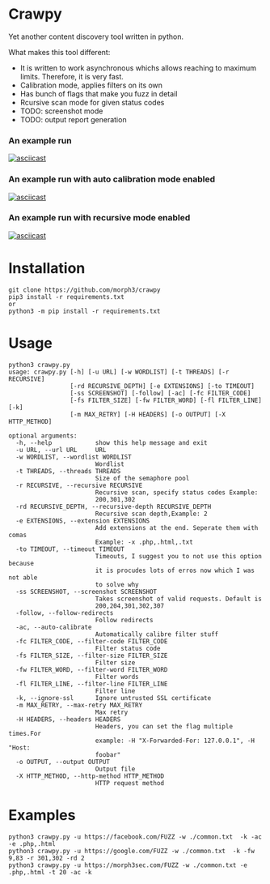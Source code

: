# Crawpy
Yet another content discovery tool written in python.

What makes this tool different:
* It is written to work asynchronous whichs allows reaching to maximum limits. Therefore, it is very fast.
* Calibration mode, applies filters on its own
* Has bunch of flags that make you fuzz in detail
* Rcursive scan mode for given status codes
* TODO: screenshot mode
* TODO: output report generation

### An example run
[![asciicast](https://asciinema.org/a/370172.svg)](https://asciinema.org/a/370172)

### An example run with auto calibration mode enabled
[![asciicast](https://asciinema.org/a/370475.svg)](https://asciinema.org/a/370475)

### An example run with recursive mode enabled
[![asciicast](https://asciinema.org/a/370161.svg)](https://asciinema.org/a/370161)

# Installation
```
git clone https://github.com/morph3/crawpy
pip3 install -r requirements.txt 
or
python3 -m pip install -r requirements.txt
```

# Usage
```
python3 crawpy.py
usage: crawpy.py [-h] [-u URL] [-w WORDLIST] [-t THREADS] [-r RECURSIVE]
                 [-rd RECURSIVE_DEPTH] [-e EXTENSIONS] [-to TIMEOUT]
                 [-ss SCREENSHOT] [-follow] [-ac] [-fc FILTER_CODE]
                 [-fs FILTER_SIZE] [-fw FILTER_WORD] [-fl FILTER_LINE] [-k]
                 [-m MAX_RETRY] [-H HEADERS] [-o OUTPUT] [-X HTTP_METHOD]

optional arguments:
  -h, --help            show this help message and exit
  -u URL, --url URL     URL
  -w WORDLIST, --wordlist WORDLIST
                        Wordlist
  -t THREADS, --threads THREADS
                        Size of the semaphore pool
  -r RECURSIVE, --recursive RECURSIVE
                        Recursive scan, specify status codes Example:
                        200,301,302
  -rd RECURSIVE_DEPTH, --recursive-depth RECURSIVE_DEPTH
                        Recursive scan depth,Example: 2
  -e EXTENSIONS, --extension EXTENSIONS
                        Add extensions at the end. Seperate them with comas
                        Example: -x .php,.html,.txt
  -to TIMEOUT, --timeout TIMEOUT
                        Timeouts, I suggest you to not use this option because
                        it is procudes lots of erros now which I was not able
                        to solve why
  -ss SCREENSHOT, --screenshot SCREENSHOT
                        Takes screenshot of valid requests. Default is
                        200,204,301,302,307
  -follow, --follow-redirects
                        Follow redirects
  -ac, --auto-calibrate
                        Automatically calibre filter stuff
  -fc FILTER_CODE, --filter-code FILTER_CODE
                        Filter status code
  -fs FILTER_SIZE, --filter-size FILTER_SIZE
                        Filter size
  -fw FILTER_WORD, --filter-word FILTER_WORD
                        Filter words
  -fl FILTER_LINE, --filter-line FILTER_LINE
                        Filter line
  -k, --ignore-ssl      Ignore untrusted SSL certificate
  -m MAX_RETRY, --max-retry MAX_RETRY
                        Max retry
  -H HEADERS, --headers HEADERS
                        Headers, you can set the flag multiple times.For
                        example: -H "X-Forwarded-For: 127.0.0.1", -H "Host:
                        foobar"
  -o OUTPUT, --output OUTPUT
                        Output file
  -X HTTP_METHOD, --http-method HTTP_METHOD
                        HTTP request method
```


# Examples
```
python3 crawpy.py -u https://facebook.com/FUZZ -w ./common.txt  -k -ac  -e .php,.html
python3 crawpy.py -u https://google.com/FUZZ -w ./common.txt  -k -fw 9,83 -r 301,302 -rd 2
python3 crawpy.py -u https://morph3sec.com/FUZZ -w ./common.txt -e .php,.html -t 20 -ac -k
```



